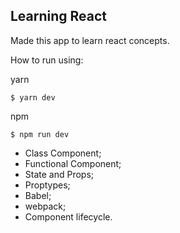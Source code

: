 ## Learning React

Made this app to learn react concepts.

How to run using:

yarn

```
$ yarn dev
```

npm

```
$ npm run dev
```

- Class Component;
- Functional Component;
- State and Props;
- Proptypes;
- Babel;
- webpack;
- Component lifecycle.
